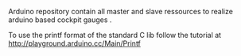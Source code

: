 Arduino repository contain all master and slave ressources to realize arduino based cockpit gauges .

To use the printf format of the standard C lib follow the tutorial at http://playground.arduino.cc/Main/Printf
